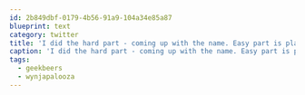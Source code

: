 ```yaml
---
id: 2b849dbf-0179-4b56-91a9-104a34e85a87
blueprint: text
category: twitter
title: 'I did the hard part - coming up with the name. Easy part is planning.  Lets do that at #geekbeers tomorrow #wynjapalooza'
caption: 'I did the hard part - coming up with the name. Easy part is planning.  Lets do that at <span class="hashtag hashtag_local">#<a href="http://tweettemp.darylchymko.ca/?tag=geekbeers">geekbeers</a> tomorrow <span class="hashtag hashtag_local">#<a href="http://tweettemp.darylchymko.ca/?tag=wynjapalooza">wynjapalooza</a>'
tags:
  - geekbeers
  - wynjapalooza
---
```


